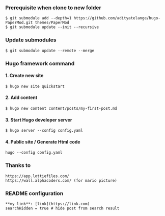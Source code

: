 ### Prerequisite when clone to new folder
```
$ git submodule add --depth=1 https://github.com/adityatelange/hugo-PaperMod.git themes/PaperMod
$ git submodule update --init --recursive
```

### Update submodules
```
$ git submodule update --remote --merge
```

### Hugo framework command
#### 1. Create new site
```
$ hugo new site quickstart
```

#### 2. Add content
```
$ hugo new content content/posts/my-first-post.md
```

#### 3. Start Hugo developer server
```
$ hugo server --config config.yaml
```

#### 4. Public site / Generate Html code
```
hugo --config config.yaml
```

### Thanks to
```
https://app.lottiefiles.com/
https://wall.alphacoders.com/ (for mario picture)
```

### README configuration
```
**my link**: [link](https://link.com)
searchHidden = true # hide post from search result
```